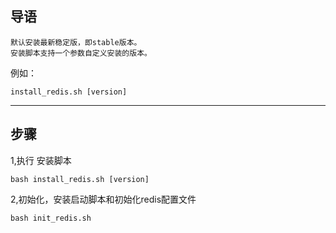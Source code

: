 ## 导语

	默认安装最新稳定版，即stable版本。
	安装脚本支持一个参数自定义安装的版本。

例如：

	install_redis.sh [version]

---
## 步骤

1,执行 安装脚本

	bash install_redis.sh [version]

2,初始化，安装启动脚本和初始化redis配置文件

	bash init_redis.sh
